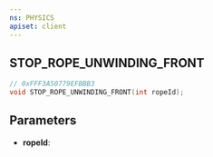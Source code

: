 ```yaml
---
ns: PHYSICS
apiset: client
---
```

## STOP_ROPE_UNWINDING_FRONT

```c
// 0xFFF3A50779EFBBB3
void STOP_ROPE_UNWINDING_FRONT(int ropeId);
```


## Parameters
* **ropeId**: